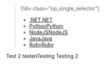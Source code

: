 > [!div class="op_single_selector"]
> * [<span data-ttu-id="70eab-101">.NET</span><span class="sxs-lookup"><span data-stu-id="70eab-101">.NET</span></span>](../articles/active-directory-b2c/active-directory-b2c-devquickstarts-graph-dotnet.md)
> * [<span data-ttu-id="70eab-102">Python</span><span class="sxs-lookup"><span data-stu-id="70eab-102">Python</span></span>](active-directory-b2c-devquickstarts-graph-python.md)
> * [<span data-ttu-id="70eab-103">NodeJS</span><span class="sxs-lookup"><span data-stu-id="70eab-103">NodeJS</span></span>](active-directory-b2c-devquickstarts-graph-nodeJS.md)
> * [<span data-ttu-id="70eab-104">Java</span><span class="sxs-lookup"><span data-stu-id="70eab-104">Java</span></span>](active-directory-b2c-devquickstarts-graph-java.md)
> * [<span data-ttu-id="70eab-105">Ruby</span><span class="sxs-lookup"><span data-stu-id="70eab-105">Ruby</span></span>](active-directory-b2c-devquickstarts-graph-ruby.md)
> 
> 
<span data-ttu-id="70eab-106">Test 2 testen</span><span class="sxs-lookup"><span data-stu-id="70eab-106">Testing Testing 2</span></span>
